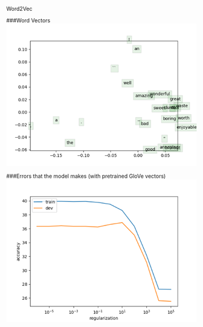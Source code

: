 Word2Vec

###Word Vectors
![Alt text](https://github.com/akash9182/CS224n/blob/master/assignment1/q3_word_vectors.png?raw=true "Word vectors")

###Errors that the model makes (with pretrained GloVe vectors)
![Alt text](https://github.com/akash9182/CS224n/blob/master/assignment1/q4_reg_v_acc.png?raw=true "Errors")
